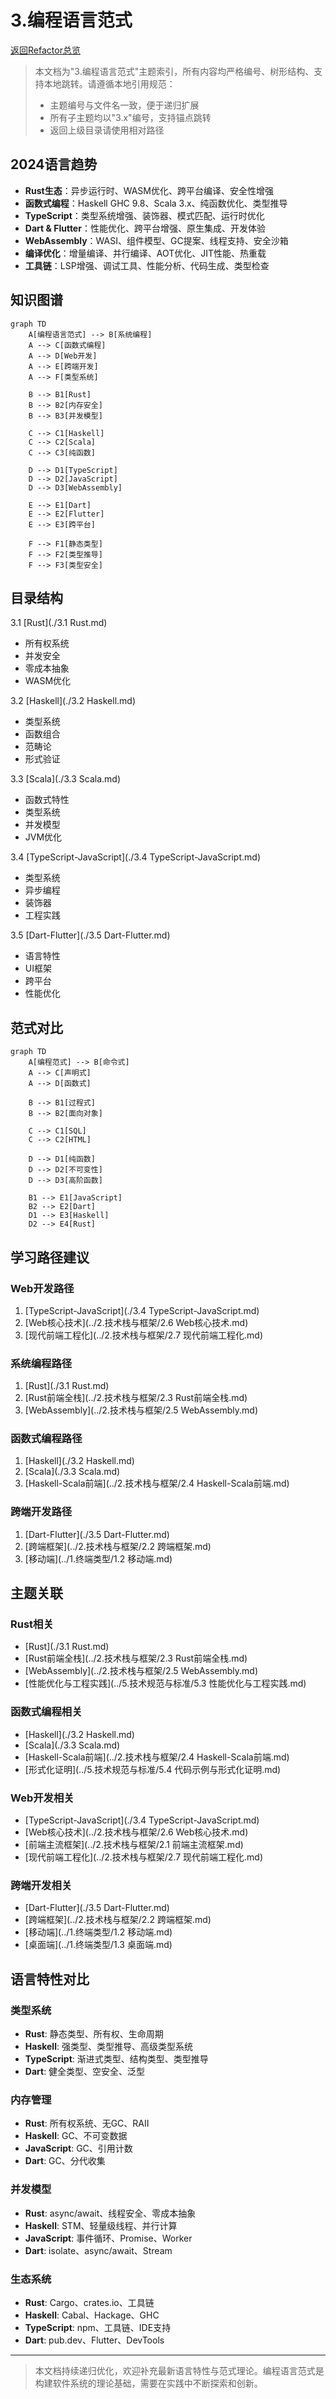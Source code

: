 # 3.编程语言范式

[返回Refactor总览](../README.md)

> 本文档为"3.编程语言范式"主题索引，所有内容均严格编号、树形结构、支持本地跳转。请遵循本地引用规范：
>
> - 主题编号与文件名一致，便于递归扩展
> - 所有子主题均以"3.x"编号，支持锚点跳转
> - 返回上级目录请使用相对路径

## 2024语言趋势

- **Rust生态**：异步运行时、WASM优化、跨平台编译、安全性增强
- **函数式编程**：Haskell GHC 9.8、Scala 3.x、纯函数优化、类型推导
- **TypeScript**：类型系统增强、装饰器、模式匹配、运行时优化
- **Dart & Flutter**：性能优化、跨平台增强、原生集成、开发体验
- **WebAssembly**：WASI、组件模型、GC提案、线程支持、安全沙箱
- **编译优化**：增量编译、并行编译、AOT优化、JIT性能、热重载
- **工具链**：LSP增强、调试工具、性能分析、代码生成、类型检查

## 知识图谱

```mermaid
graph TD
    A[编程语言范式] --> B[系统编程]
    A --> C[函数式编程]
    A --> D[Web开发]
    A --> E[跨端开发]
    A --> F[类型系统]
    
    B --> B1[Rust]
    B --> B2[内存安全]
    B --> B3[并发模型]
    
    C --> C1[Haskell]
    C --> C2[Scala]
    C --> C3[纯函数]
    
    D --> D1[TypeScript]
    D --> D2[JavaScript]
    D --> D3[WebAssembly]
    
    E --> E1[Dart]
    E --> E2[Flutter]
    E --> E3[跨平台]
    
    F --> F1[静态类型]
    F --> F2[类型推导]
    F --> F3[类型安全]
```

## 目录结构

3.1 [Rust](./3.1 Rust.md)

- 所有权系统
- 并发安全
- 零成本抽象
- WASM优化

3.2 [Haskell](./3.2 Haskell.md)

- 类型系统
- 函数组合
- 范畴论
- 形式验证

3.3 [Scala](./3.3 Scala.md)

- 函数式特性
- 类型系统
- 并发模型
- JVM优化

3.4 [TypeScript-JavaScript](./3.4 TypeScript-JavaScript.md)

- 类型系统
- 异步编程
- 装饰器
- 工程实践

3.5 [Dart-Flutter](./3.5 Dart-Flutter.md)

- 语言特性
- UI框架
- 跨平台
- 性能优化

## 范式对比

```mermaid
graph TD
    A[编程范式] --> B[命令式]
    A --> C[声明式]
    A --> D[函数式]
    
    B --> B1[过程式]
    B --> B2[面向对象]
    
    C --> C1[SQL]
    C --> C2[HTML]
    
    D --> D1[纯函数]
    D --> D2[不可变性]
    D --> D3[高阶函数]
    
    B1 --> E1[JavaScript]
    B2 --> E2[Dart]
    D1 --> E3[Haskell]
    D2 --> E4[Rust]
```

## 学习路径建议

### Web开发路径

1. [TypeScript-JavaScript](./3.4 TypeScript-JavaScript.md)
2. [Web核心技术](../2.技术栈与框架/2.6 Web核心技术.md)
3. [现代前端工程化](../2.技术栈与框架/2.7 现代前端工程化.md)

### 系统编程路径

1. [Rust](./3.1 Rust.md)
2. [Rust前端全栈](../2.技术栈与框架/2.3 Rust前端全栈.md)
3. [WebAssembly](../2.技术栈与框架/2.5 WebAssembly.md)

### 函数式编程路径

1. [Haskell](./3.2 Haskell.md)
2. [Scala](./3.3 Scala.md)
3. [Haskell-Scala前端](../2.技术栈与框架/2.4 Haskell-Scala前端.md)

### 跨端开发路径

1. [Dart-Flutter](./3.5 Dart-Flutter.md)
2. [跨端框架](../2.技术栈与框架/2.2 跨端框架.md)
3. [移动端](../1.终端类型/1.2 移动端.md)

## 主题关联

### Rust相关

- [Rust](./3.1 Rust.md)
- [Rust前端全栈](../2.技术栈与框架/2.3 Rust前端全栈.md)
- [WebAssembly](../2.技术栈与框架/2.5 WebAssembly.md)
- [性能优化与工程实践](../5.技术规范与标准/5.3 性能优化与工程实践.md)

### 函数式编程相关

- [Haskell](./3.2 Haskell.md)
- [Scala](./3.3 Scala.md)
- [Haskell-Scala前端](../2.技术栈与框架/2.4 Haskell-Scala前端.md)
- [形式化证明](../5.技术规范与标准/5.4 代码示例与形式化证明.md)

### Web开发相关

- [TypeScript-JavaScript](./3.4 TypeScript-JavaScript.md)
- [Web核心技术](../2.技术栈与框架/2.6 Web核心技术.md)
- [前端主流框架](../2.技术栈与框架/2.1 前端主流框架.md)
- [现代前端工程化](../2.技术栈与框架/2.7 现代前端工程化.md)

### 跨端开发相关

- [Dart-Flutter](./3.5 Dart-Flutter.md)
- [跨端框架](../2.技术栈与框架/2.2 跨端框架.md)
- [移动端](../1.终端类型/1.2 移动端.md)
- [桌面端](../1.终端类型/1.3 桌面端.md)

## 语言特性对比

### 类型系统

- **Rust**: 静态类型、所有权、生命周期
- **Haskell**: 强类型、类型推导、高级类型系统
- **TypeScript**: 渐进式类型、结构类型、类型推导
- **Dart**: 健全类型、空安全、泛型

### 内存管理

- **Rust**: 所有权系统、无GC、RAII
- **Haskell**: GC、不可变数据
- **JavaScript**: GC、引用计数
- **Dart**: GC、分代收集

### 并发模型

- **Rust**: async/await、线程安全、零成本抽象
- **Haskell**: STM、轻量级线程、并行计算
- **JavaScript**: 事件循环、Promise、Worker
- **Dart**: isolate、async/await、Stream

### 生态系统

- **Rust**: Cargo、crates.io、工具链
- **Haskell**: Cabal、Hackage、GHC
- **TypeScript**: npm、工具链、IDE支持
- **Dart**: pub.dev、Flutter、DevTools

---

> 本文档持续递归优化，欢迎补充最新语言特性与范式理论。编程语言范式是构建软件系统的理论基础，需要在实践中不断探索和创新。

